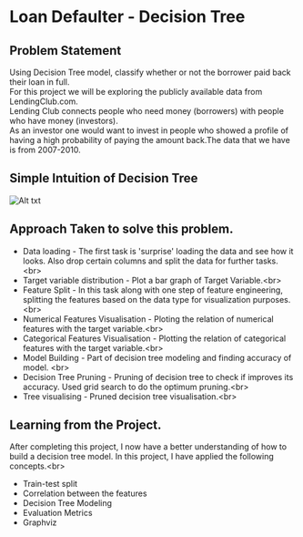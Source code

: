 # Loan Defaulter - Decision Tree

## Problem Statement
Using Decision Tree model, classify whether or not the borrower paid back their loan in full.</br>
For this project we will be exploring the publicly available data from LendingClub.com. </br>
Lending Club connects people who need money (borrowers) with people who have money (investors).</br>
As an investor one would want to invest in people who showed a profile of having a high probability of paying the amount back.The data that we have is from 2007-2010.</br>

## Simple Intuition of Decision Tree </br> 
![Alt txt](https://qph.fs.quoracdn.net/main-qimg-35d9cf8c3db8315cd801ed1f463f8690)

## Approach Taken to solve this problem.
* Data loading - The first task is 'surprise' loading the data and see how it looks. Also drop certain columns and split the data for further tasks.<br\>
* Target variable distribution - Plot a bar graph of Target Variable.<br\>
* Feature Split - In this task along with one step of feature engineering, splitting the features based on the data type for visualization purposes.<br\>
* Numerical Features Visualisation - Ploting the relation of numerical features with the target variable.<br\>
* Categorical Features Visualisation - Plotting the relation of categorical features with the target variable.<br\>
* Model Building - Part of decision tree modeling and finding accuracy of model. <br\>
* Decision Tree Pruning - Pruning of decision tree to check if improves its accuracy. Used grid search to do the optimum pruning.<br\>
* Tree visualising - Pruned decision tree visualisation.<br\>

## Learning from the Project.
After completing this project, I now have a better understanding of how to build a decision tree model.
In this project, I have applied the following concepts.<br\>
* Train-test split
* Correlation between the features
* Decision Tree Modeling
* Evaluation Metrics
* Graphviz
